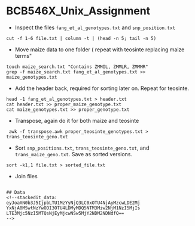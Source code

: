 # BCB546X_Unix_Assignment
* Inspect the files `fang_et_al_genotypes.txt` and `snp_position.txt`

```
cut -f 1-6 file.txt | column -t | (head -n 5; tail -n 5)

```

* Move maize data to one folder ( repeat with teosinte replacing maize terms"

```
touch maize_search.txt "Contains ZMMIL, ZMMLR, ZMMMR"
grep -f maize_search.txt fang_et_al_genotypes.txt >> maize_genotypes.txt
```
* Add the header back, required for sorting later on. Repeat for teosinte.
```
head -1 fang_et_al_genotypes.txt > header.txt
cat header.txt >> proper_maize_genotype.txt
cat maize_genotypes.txt >> proper_genotype.txt
```
* Transpose, again do it for both maize and teosinte
```
 awk -f transpose.awk proper_teosinte_genotypes.txt > trans_teosinte_geno.txt
```
* Sort `snp_positions.txt`, `trans_teosinte_geno.txt`, and `trans_maize_geno.txt`. Save as sorted versions.
```
sort -k1,1 file.txt > sorted_file.txt
```
* Join files
```

## Data 
<!--stackedit_data:
eyJoaXN0b3J5IjpbLTU1MzYyNjQ3LC0xOTU4NjAyMzcwLDE2Mj
YxNjA0MSwtNzYwODI3OTU4LDMyMDQ5NTM3Miw2NjM1NzI5MjIs
LTE3Mjc5NzI5MTQsNjEyMjcwNSw5MjY2NDM2NDNdfQ==
-->
